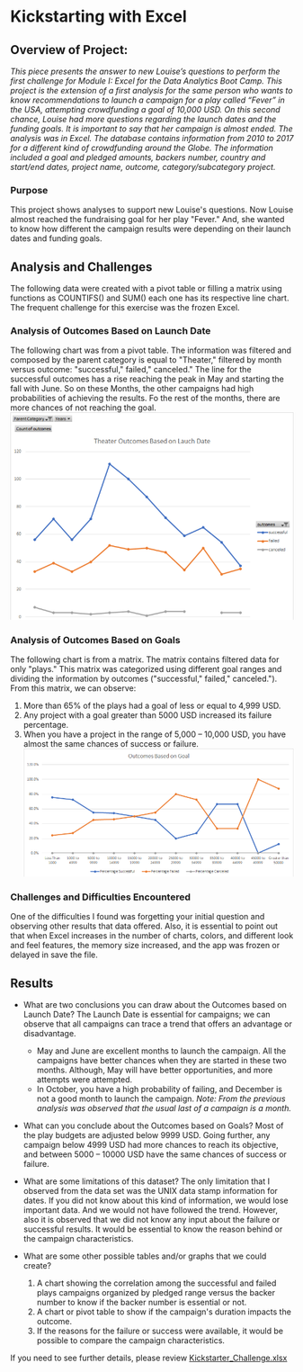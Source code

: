 # Kickstarting with Excel

## Overview of Project:
_This piece presents the answer to new Louise’s questions to perform the first challenge for Module I: Excel for the Data Analytics Boot Camp.
This project is the extension of a first analysis for the same person who wants to know recommendations to launch a campaign for a play called “Fever” in the USA, attempting crowdfunding a goal of 10,000 USD. On this second chance, Louise had more questions regarding the launch dates and the funding goals. It is important to say that her campaign is almost ended.
The analysis was in Excel. The database contains information from 2010 to 2017 for a different kind of crowdfunding around the Globe. The information included a goal and pledged amounts, backers number, country and start/end dates, project name, outcome, category/subcategory project._

### Purpose
This project shows analyses to support new Louise's questions. Now Louise almost reached the fundraising goal for her play "Fever." And, she wanted to know how different the campaign results were depending on their launch dates and funding goals. 

## Analysis and Challenges
The following data were created with a pivot table or filling a matrix using functions as COUNTIFS() and SUM() each one has its respective line chart.  The frequent challenge for this exercise was the frozen Excel. 

### Analysis of Outcomes Based on Launch Date
The following chart was from a pivot table. The information was filtered and composed by the parent category is equal to "Theater," filtered by month versus outcome: "successful," failed," canceled."
The line for the successful outcomes has a rise reaching the peak in May and starting the fall with June. So on these Months, the other campaigns had high probabilities of achieving the results. Fo the rest of the months, there are more chances of not reaching the goal. 
![Theater Ouctomes based on Launch Date](https://github.com/JackieCortes/KickstartingW_Excel/blob/main/Theater_Outcomes_vs_Launch.png)

### Analysis of Outcomes Based on Goals
The following chart is from a matrix. The matrix contains filtered data for only "plays." This matrix was categorized using different goal ranges and dividing the information by outcomes ("successful," failed," canceled."). From this matrix, we can observe:
1.	More than 65% of the plays had a goal of less or equal to 4,999 USD.
2.	Any project with a goal greater than 5000 USD increased its failure percentage.
3.	When you have a project in the range of 5,000 – 10,000 USD, you have almost the same chances of success or failure.
![Theater Ouctomes based on Goals](https://github.com/JackieCortes/KickstartingW_Excel/blob/main/Outcomes_vs_Goals.png)

### Challenges and Difficulties Encountered
One of the difficulties I found was forgetting your initial question and observing other results that data offered. Also, it is essential to point out that when Excel increases in the number of charts, colors, and different look and feel features, the memory size increased, and the app was frozen or delayed in save the file. 

## Results

- What are two conclusions you can draw about the Outcomes based on Launch Date?
  The Launch Date is essential for campaigns; we can observe that all campaigns can trace a trend that offers an advantage or disadvantage.
  * May and June are excellent months to launch the campaign. All the campaigns have better chances when they are started in these two months. Although, May will have better opportunities, and more attempts were attempted.
  * In October, you have a high probability of failing, and December is not a good month to launch the campaign. 
_Note: From the previous analysis was observed that the usual last of a campaign is a month._

- What can you conclude about the Outcomes based on Goals?
  Most of the play budgets are adjusted below 9999 USD. Going further, any campaign below 4999 USD had more chances to reach its objective, and between 5000 – 10000 USD have the same chances of success or failure.
  
- What are some limitations of this dataset?
  The only limitation that I observed from the data set was the UNIX data stamp information for dates. If you did not know about this kind of information, we would lose important data.  And we would not have followed the trend. However, also it is observed that we did not know any input about the failure or successful results. It would be essential to know the reason behind or the campaign characteristics. 
- What are some other possible tables and/or graphs that we could create?
  1.  A chart showing the correlation among the successful and failed plays campaigns organized by pledged range versus the backer number to know if the backer number is essential or not. 
  2. A chart or pivot table to show if the campaign's duration impacts the outcome.
  3. If the reasons for the failure or success were available, it would be possible to compare the campaign characteristics.

If you need to see further details, please review [Kickstarter_Challenge.xlsx](https://github.com/JackieCortes/KickstartingW_Excel/blob/main/Kickstarter_Challenge.xlsx)
